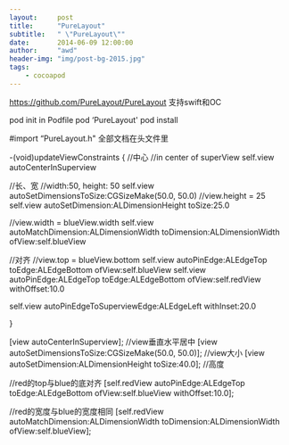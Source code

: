 ```yaml
---
layout:     post
title:      "PureLayout"
subtitle:   " \"PureLayout\""
date:       2014-06-09 12:00:00
author:     "awd"
header-img: "img/post-bg-2015.jpg"
tags:
    - cocoapod
---
```

https://github.com/PureLayout/PureLayout
 支持swift和OC

pod init
in Podfile
	pod ‘PureLayout'
pod install


#import “PureLayout.h"
全部文档在头文件里

-(void)updateViewConstraints
{
//中心
//in center of superView
self.view autoCenterInSuperview

//长、宽
//width:50, height: 50
self.view autoSetDimensionsToSize:CGSizeMake(50.0, 50.0)
//view.height = 25
self.view autoSetDimension:ALDimensionHeight toSize:25.0


//view.width = blueView.width
self.view autoMatchDimension:ALDimensionWidth toDimension:ALDimensionWidth ofView:self.blueView

//对齐
//view.top = blueView.bottom
self.view autoPinEdge:ALEdgeTop toEdge:ALEdgeBottom ofView:self.blueView
self.view  autoPinEdge:ALEdgeTop toEdge:ALEdgeBottom ofView:self.redView withOffset:10.0


self.view  autoPinEdgeToSuperviewEdge:ALEdgeLeft withInset:20.0


}

[view autoCenterInSuperview];					//view垂直水平居中
[view autoSetDimensionsToSize:CGSizeMake(50.0, 50.0)];		//view大小
[view autoSetDimension:ALDimensionHeight toSize:40.0];		//高度

//red的top与blue的底对齐
[self.redView autoPinEdge:ALEdgeTop toEdge:ALEdgeBottom ofView:self.blueView withOffset:10.0];

//red的宽度与blue的宽度相同
[self.redView autoMatchDimension:ALDimensionWidth toDimension:ALDimensionWidth ofView:self.blueView];



